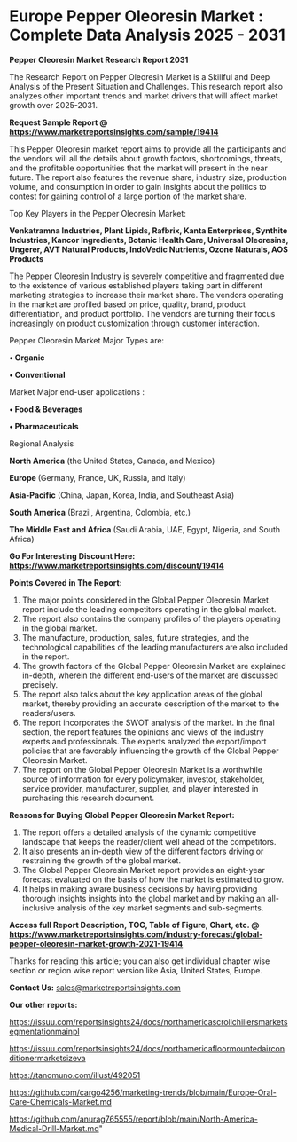 # Europe Pepper Oleoresin Market : Complete Data Analysis 2025 - 2031

<strong>Pepper Oleoresin Market Research Report 2031</strong>

The Research Report on Pepper Oleoresin Market is a Skillful and Deep Analysis of the Present Situation and Challenges. This research report also analyzes other important trends and market drivers that will affect market growth over 2025-2031.

<strong>Request Sample Report @ <a href=https://www.marketreportsinsights.com/sample/19414>https://www.marketreportsinsights.com/sample/19414</a></strong>

This Pepper Oleoresin market report aims to provide all the participants and the vendors will all the details about growth factors, shortcomings, threats, and the profitable opportunities that the market will present in the near future. The report also features the revenue share, industry size, production volume, and consumption in order to gain insights about the politics to contest for gaining control of a large portion of the market share.

Top Key Players in the Pepper Oleoresin Market:

<strong>Venkatramna Industries, Plant Lipids, Rafbrix, Kanta Enterprises, Synthite Industries, Kancor Ingredients, Botanic Health Care, Universal Oleoresins, Ungerer, AVT Natural Products, IndoVedic Nutrients, Ozone Naturals, AOS Products</strong>

The Pepper Oleoresin Industry is severely competitive and fragmented due to the existence of various established players taking part in different marketing strategies to increase their market share. The vendors operating in the market are profiled based on price, quality, brand, product differentiation, and product portfolio. The vendors are turning their focus increasingly on product customization through customer interaction.

Pepper Oleoresin Market Major Types are:

<strong>• Organic

• Conventional</strong>

Market Major end-user applications :

<strong>• Food & Beverages

• Pharmaceuticals</strong>

Regional Analysis

</u><strong><b>North America</b></strong> (the United States, Canada, and Mexico)

<strong><b>Europe </b></strong>(Germany, France, UK, Russia, and Italy)

<strong><b>Asia-Pacific</b></strong> (China, Japan, Korea, India, and Southeast Asia)

<strong><b>South America</b></strong> (Brazil, Argentina, Colombia, etc.)

<strong><b>The Middle East and Africa</b></strong> (Saudi Arabia, UAE, Egypt, Nigeria, and South Africa)

<strong>Go For Interesting Discount Here: <a href=https://www.marketreportsinsights.com/discount/19414>https://www.marketreportsinsights.com/discount/19414</a></strong>

<strong>Points Covered in The Report:</strong>
<ol>
  <li>The major points considered in the Global Pepper Oleoresin Market report include the leading competitors operating in the global market.</li>
  <li>The report also contains the company profiles of the players operating in the global market.</li>
  <li>The manufacture, production, sales, future strategies, and the technological capabilities of the leading manufacturers are also included in the report.</li>
  <li>The growth factors of the Global Pepper Oleoresin Market are explained in-depth, wherein the different end-users of the market are discussed precisely.</li>
  <li>The report also talks about the key application areas of the global market, thereby providing an accurate description of the market to the readers/users.</li>
  <li>The report incorporates the SWOT analysis of the market. In the final section, the report features the opinions and views of the industry experts and professionals. The experts analyzed the export/import policies that are favorably influencing the growth of the Global Pepper Oleoresin Market.</li>
  <li>The report on the Global Pepper Oleoresin Market is a worthwhile source of information for every policymaker, investor, stakeholder, service provider, manufacturer, supplier, and player interested in purchasing this research document.</li>
</ol>
<strong>Reasons for Buying Global Pepper Oleoresin Market Report:</strong>

<ol>
  <li>The report offers a detailed analysis of the dynamic competitive landscape that keeps the reader/client well ahead of the competitors.</li>
  <li>It also presents an in-depth view of the different factors driving or restraining the growth of the global market.</li>
  <li>The Global Pepper Oleoresin Market report provides an eight-year forecast evaluated on the basis of how the market is estimated to grow.</li>
  <li>It helps in making aware business decisions by having providing thorough insights insights into the global market and by making an all-inclusive analysis of the key market segments and sub-segments.</li>
</ol>
<strong>Access full Report Description, TOC, Table of Figure, Chart, etc. @ <a href=https://www.marketreportsinsights.com/industry-forecast/global-pepper-oleoresin-market-growth-2021-19414>https://www.marketreportsinsights.com/industry-forecast/global-pepper-oleoresin-market-growth-2021-19414</a></strong>


Thanks for reading this article; you can also get individual chapter wise section or region wise report version like Asia, United States, Europe.

<strong>Contact Us:</strong>
sales@marketreportsinsights.com

<strong>Our other reports:</strong>

<a href=https://issuu.com/reportsinsights24/docs/northamericascrollchillersmarketsegmentationmainpl>https://issuu.com/reportsinsights24/docs/northamericascrollchillersmarketsegmentationmainpl</a>

<a href=https://issuu.com/reportsinsights24/docs/northamericafloormountedairconditionermarketsizeva>https://issuu.com/reportsinsights24/docs/northamericafloormountedairconditionermarketsizeva</a>

<a href=https://tanomuno.com/illust/492051>https://tanomuno.com/illust/492051</a>

<a href=https://github.com/cargo4256/marketing-trends/blob/main/Europe-Oral-Care-Chemicals-Market.md>https://github.com/cargo4256/marketing-trends/blob/main/Europe-Oral-Care-Chemicals-Market.md</a>

<a href=https://github.com/anurag765555/report/blob/main/North-America-Medical-Drill-Market.md>https://github.com/anurag765555/report/blob/main/North-America-Medical-Drill-Market.md</a>"
